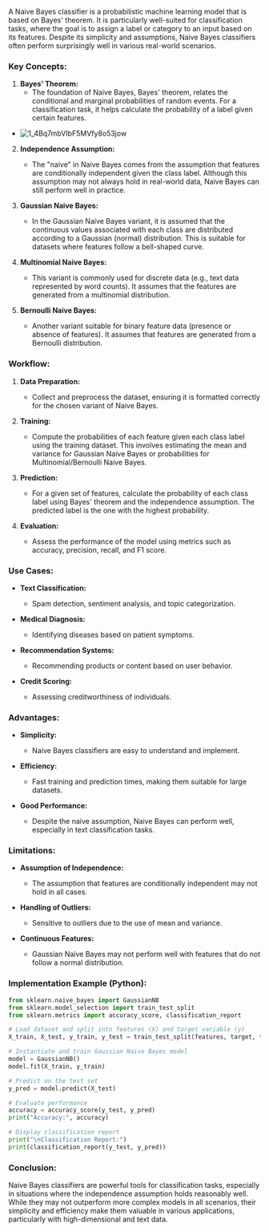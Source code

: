 A Naive Bayes classifier is a probabilistic machine learning model that is based on Bayes' theorem. It is particularly well-suited for classification tasks, where the goal is to assign a label or category to an input based on its features. Despite its simplicity and assumptions, Naive Bayes classifiers often perform surprisingly well in various real-world scenarios.

### Key Concepts:

1. **Bayes' Theorem:**
   - The foundation of Naive Bayes, Bayes' theorem, relates the conditional and marginal probabilities of random events. For a classification task, it helps calculate the probability of a label given certain features.
-  ![1_4Bq7mbVIbF5MVfy8o53jow](https://github.com/Rutuja-Salunke/Naive-Bayes/assets/102023809/da9bd07d-3067-4e9e-bc4e-a137edb4e1a2)

2. **Independence Assumption:**
   - The "naive" in Naive Bayes comes from the assumption that features are conditionally independent given the class label. Although this assumption may not always hold in real-world data, Naive Bayes can still perform well in practice.

3. **Gaussian Naive Bayes:**
   - In the Gaussian Naive Bayes variant, it is assumed that the continuous values associated with each class are distributed according to a Gaussian (normal) distribution. This is suitable for datasets where features follow a bell-shaped curve.

4. **Multinomial Naive Bayes:**
   - This variant is commonly used for discrete data (e.g., text data represented by word counts). It assumes that the features are generated from a multinomial distribution.

5. **Bernoulli Naive Bayes:**
   - Another variant suitable for binary feature data (presence or absence of features). It assumes that features are generated from a Bernoulli distribution.

### Workflow:

1. **Data Preparation:**
   - Collect and preprocess the dataset, ensuring it is formatted correctly for the chosen variant of Naive Bayes.

2. **Training:**
   - Compute the probabilities of each feature given each class label using the training dataset. This involves estimating the mean and variance for Gaussian Naive Bayes or probabilities for Multinomial/Bernoulli Naive Bayes.

3. **Prediction:**
   - For a given set of features, calculate the probability of each class label using Bayes' theorem and the independence assumption. The predicted label is the one with the highest probability.

4. **Evaluation:**
   - Assess the performance of the model using metrics such as accuracy, precision, recall, and F1 score.

### Use Cases:

- **Text Classification:**
  - Spam detection, sentiment analysis, and topic categorization.

- **Medical Diagnosis:**
  - Identifying diseases based on patient symptoms.

- **Recommendation Systems:**
  - Recommending products or content based on user behavior.

- **Credit Scoring:**
  - Assessing creditworthiness of individuals.

### Advantages:

- **Simplicity:**
  - Naive Bayes classifiers are easy to understand and implement.

- **Efficiency:**
  - Fast training and prediction times, making them suitable for large datasets.

- **Good Performance:**
  - Despite the naive assumption, Naive Bayes can perform well, especially in text classification tasks.

### Limitations:

- **Assumption of Independence:**
  - The assumption that features are conditionally independent may not hold in all cases.

- **Handling of Outliers:**
  - Sensitive to outliers due to the use of mean and variance.

- **Continuous Features:**
  - Gaussian Naive Bayes may not perform well with features that do not follow a normal distribution.

### Implementation Example (Python):

```python
from sklearn.naive_bayes import GaussianNB
from sklearn.model_selection import train_test_split
from sklearn.metrics import accuracy_score, classification_report

# Load dataset and split into features (X) and target variable (y)
X_train, X_test, y_train, y_test = train_test_split(features, target, test_size=0.2, random_state=42)

# Instantiate and train Gaussian Naive Bayes model
model = GaussianNB()
model.fit(X_train, y_train)

# Predict on the test set
y_pred = model.predict(X_test)

# Evaluate performance
accuracy = accuracy_score(y_test, y_pred)
print("Accuracy:", accuracy)

# Display classification report
print("\nClassification Report:")
print(classification_report(y_test, y_pred))
```

### Conclusion:

Naive Bayes classifiers are powerful tools for classification tasks, especially in situations where the independence assumption holds reasonably well. While they may not outperform more complex models in all scenarios, their simplicity and efficiency make them valuable in various applications, particularly with high-dimensional and text data.
